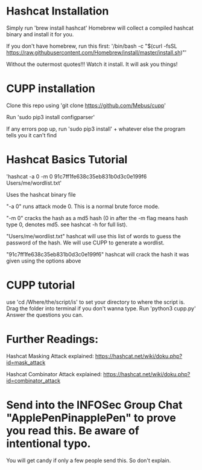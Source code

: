 # Hashcat Installation

Simply run 'brew install hashcat' Homebrew will collect a compiled hashcat binary and install it for you. 

If you don't have homebrew, run this first: '/bin/bash -c "$(curl -fsSL https://raw.githubusercontent.com/Homebrew/install/master/install.sh)"'

Without the outermost quotes!!! Watch it install. It will ask you things!

# CUPP installation

Clone this repo using 'git clone https://github.com/Mebus/cupp'

Run 'sudo pip3 install configparser'

If any errors pop up,
run 'sudo pip3 install' + whatever else the program tells you it can't find 

# Hashcat Basics Tutorial

'hashcat -a 0 -m 0 91c7ff1fe638c35eb831b0d3c0e199f6 Users/me/wordlist.txt'

Uses the hashcat binary file

"-a 0" runs attack mode 0. This is a normal brute force mode. 

"-m 0" cracks the hash as a md5 hash (0 in after the -m flag means hash type 0, denotes md5. see hashcat -h for full list). 

"Users/me/wordlist.txt" hashcat will use this list of words to guess the password of the hash. We will use CUPP to generate a wordlist. 

"91c7ff1fe638c35eb831b0d3c0e199f6" hashcat will crack the hash it was given using the options above

# CUPP tutorial

use 'cd /Where/the/script/is' to set your directory to where the script is. Drag the folder into terminal if you don't wanna type. 
Run 'python3 cupp.py'
Answer the questions you can. 

# Further Readings:

Hashcat Masking Attack explained: https://hashcat.net/wiki/doku.php?id=mask_attack

Hashcat Combinator Attack explained: https://hashcat.net/wiki/doku.php?id=combinator_attack

# Send into the INFOSec Group Chat "ApplePenPinapplePen" to prove you read this. Be aware of intentional typo.  
You will get candy if only a few people send this. So don't explain. 
